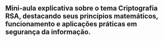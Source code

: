 <h2>Mini-aula explicativa sobre o tema Criptografia RSA, destacando seus
princípios matemáticos, funcionamento e aplicações práticas em segurança da informação.
</h1>

